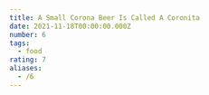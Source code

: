 ```yaml
---
title: A Small Corona Beer Is Called A Coronita
date: 2021-11-18T00:00:00.000Z
number: 6
tags:
  - food
rating: 7
aliases:
  - /6
---
```

